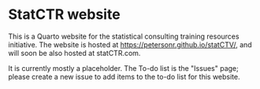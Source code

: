 # StatCTR website

This is a Quarto website for the statistical consulting training resources initiative. The website is hosted at https://petersonr.github.io/statCTV/, and will soon be also hosted at statCTR.com.

It is currently mostly a placeholder. The To-do list is the "Issues" page; please create a new issue to add items to the to-do list for this website.
